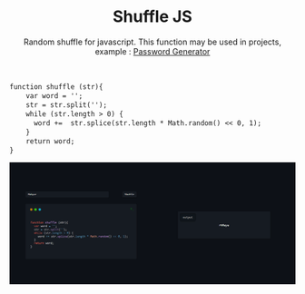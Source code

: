 <div align="center">
<h1> Shuffle JS</h1>
<p>Random shuffle for javascript. This function may be used in projects, example : <a href="https://github.com/Mhyar-nsi/Password-Generator">Password Generator</a></p>
</div>
<br>

```
function shuffle (str){
    var word = '';
    str = str.split('');
    while (str.length > 0) {
      word +=  str.splice(str.length * Math.random() << 0, 1);
    }
    return word;
}
```
<img src="https://raw.githubusercontent.com/Mhyar-nsi/shuffle/main/screenshot.png">
